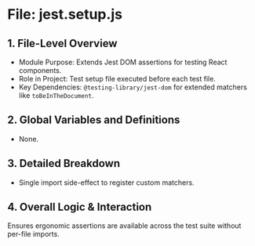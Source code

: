 # File: jest.setup.js

## 1. File-Level Overview

- Module Purpose: Extends Jest DOM assertions for testing React components.
- Role in Project: Test setup file executed before each test file.
- Key Dependencies: `@testing-library/jest-dom` for extended matchers like `toBeInTheDocument`.

## 2. Global Variables and Definitions

- None.

## 3. Detailed Breakdown

- Single import side-effect to register custom matchers.

## 4. Overall Logic & Interaction

Ensures ergonomic assertions are available across the test suite without per-file imports.
